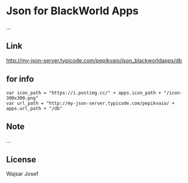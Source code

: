 # Json for BlackWorld Apps
...


## Link
http://my-json-server.typicode.com/pepikvaio/json_blackworldapps/db


## for info
```
var icon_path = "https://i.postimg.cc/" + apps.icon_path + "/icon-300x300.png"
var url_path = "http://my-json-server.typicode.com/pepikvaio/ + apps.url_path + "/db"
```


## Note
...


## License
Wajsar Josef
